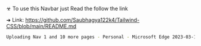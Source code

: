 
☣ To use this Navbar just Read the follow the link

➜ Link: https://github.com/Saubhagya122k4/Tailwind-CSS/blob/main/README.md
```bash
Uploading Nav 1 and 10 more pages - Personal - Microsoft​ Edge 2023-03-11 21-08-55.mp4…
```
